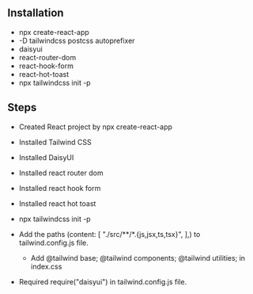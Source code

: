 ## Installation 
* npx create-react-app
* -D tailwindcss postcss autoprefixer 
* daisyui 
* react-router-dom 
* react-hook-form 
* react-hot-toast
* npx tailwindcss init -p


## Steps
* Created React project by npx create-react-app
* Installed Tailwind CSS
* Installed DaisyUI
* Installed react router dom 
* Installed react hook form 
* Installed react hot toast
* npx tailwindcss init -p
* Add the paths
(content: [
    "./src/**/*.{js,jsx,ts,tsx}",
  ],) to tailwind.config.js file.

  * Add @tailwind base;
@tailwind components;
@tailwind utilities; in index.css

* Required require("daisyui") in tailwind.config.js file.